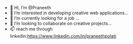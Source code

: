 - 👋 Hi, I’m @Praneeth
- 👀 I’m interested in developing creative web applications...
- 🌱 I’m currently looking for a job ...
- 💞️ I’m looking to collaborate on creative projects...
- 📫 reach me through linkedin:https://www.linkedin.com/in/praneethpolati


